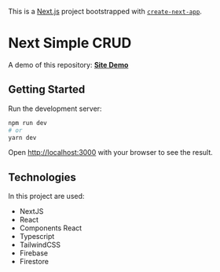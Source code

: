 This is a [Next.js](https://nextjs.org/) project bootstrapped with [`create-next-app`](https://github.com/vercel/next.js/tree/canary/packages/create-next-app).

# Next Simple CRUD
A demo of this repository: [**Site Demo**](https://next-crud-xi.vercel.app)

## Getting Started

Run the development server:

```bash
npm run dev
# or
yarn dev
```

Open [http://localhost:3000](http://localhost:3000) with your browser to see the result.

## Technologies
In this project are used:
- NextJS
- React
- Components React
- Typescript
- TailwindCSS
- Firebase
- Firestore
